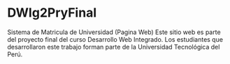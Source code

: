 # DWIg2PryFinal
Sistema de Matricula de Universidad (Pagina Web)
Este sitio web es parte del proyecto final del curso Desarrollo Web Integrado. 
Los estudiantes que desarrollaron este trabajo forman parte de la Universidad Tecnológica del Perú.
